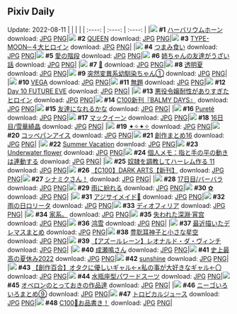 ## Pixiv Daily
Update: 2022-08-11
|      |      |      |
| :----: | :----: | :----: |
|![](https://pixiv.microyu.workers.dev/c/240x480/img-master/img/2022/08/09/00/02/42/100339531_p0_master1200.jpg) **#1** [ハーバリウムホーン](https://www.pixiv.net/artworks/100339531) download: [JPG](https://pixiv.microyu.workers.dev/img-original/img/2022/08/09/00/02/42/100339531_p0.jpg) [PNG](https://pixiv.microyu.workers.dev/img-original/img/2022/08/09/00/02/42/100339531_p0.png)|![](https://pixiv.microyu.workers.dev/c/240x480/img-master/img/2022/08/09/00/00/06/100339250_p0_master1200.jpg) **#2** [QUEEN](https://www.pixiv.net/artworks/100339250) download: [JPG](https://pixiv.microyu.workers.dev/img-original/img/2022/08/09/00/00/06/100339250_p0.jpg) [PNG](https://pixiv.microyu.workers.dev/img-original/img/2022/08/09/00/00/06/100339250_p0.png)|![](https://pixiv.microyu.workers.dev/c/240x480/img-master/img/2022/08/09/01/24/00/100341551_p0_master1200.jpg) **#3** [TYPE-MOON─４大ヒロイン](https://www.pixiv.net/artworks/100341551) download: [JPG](https://pixiv.microyu.workers.dev/img-original/img/2022/08/09/01/24/00/100341551_p0.jpg) [PNG](https://pixiv.microyu.workers.dev/img-original/img/2022/08/09/01/24/00/100341551_p0.png)|
|![](https://pixiv.microyu.workers.dev/c/240x480/img-master/img/2022/08/09/06/00/05/100344654_p0_master1200.jpg) **#4** [つまみ食い](https://www.pixiv.net/artworks/100344654) download: [JPG](https://pixiv.microyu.workers.dev/img-original/img/2022/08/09/06/00/05/100344654_p0.jpg) [PNG](https://pixiv.microyu.workers.dev/img-original/img/2022/08/09/06/00/05/100344654_p0.png)|![](https://pixiv.microyu.workers.dev/c/240x480/img-master/img/2022/08/09/00/00/10/100339292_p0_master1200.jpg) **#5** [愛の階段](https://www.pixiv.net/artworks/100339292) download: [JPG](https://pixiv.microyu.workers.dev/img-original/img/2022/08/09/00/00/10/100339292_p0.jpg) [PNG](https://pixiv.microyu.workers.dev/img-original/img/2022/08/09/00/00/10/100339292_p0.png)|![](https://pixiv.microyu.workers.dev/c/240x480/img-master/img/2022/08/09/00/00/33/100339394_p0_master1200.jpg) **#6** [姉ちゃんの友達がうざい話](https://www.pixiv.net/artworks/100339394) download: [JPG](https://pixiv.microyu.workers.dev/img-original/img/2022/08/09/00/00/33/100339394_p0.jpg) [PNG](https://pixiv.microyu.workers.dev/img-original/img/2022/08/09/00/00/33/100339394_p0.png)|
|![](https://pixiv.microyu.workers.dev/c/240x480/img-master/img/2022/08/10/00/00/13/100363262_p0_master1200.jpg) **#7** [🎀](https://www.pixiv.net/artworks/100363262) download: [JPG](https://pixiv.microyu.workers.dev/img-original/img/2022/08/10/00/00/13/100363262_p0.jpg) [PNG](https://pixiv.microyu.workers.dev/img-original/img/2022/08/10/00/00/13/100363262_p0.png)|![](https://pixiv.microyu.workers.dev/c/240x480/img-master/img/2022/08/09/00/00/12/100339304_p0_master1200.jpg) **#8** [透明夏](https://www.pixiv.net/artworks/100339304) download: [JPG](https://pixiv.microyu.workers.dev/img-original/img/2022/08/09/00/00/12/100339304_p0.jpg) [PNG](https://pixiv.microyu.workers.dev/img-original/img/2022/08/09/00/00/12/100339304_p0.png)|![](https://pixiv.microyu.workers.dev/c/240x480/img-master/img/2022/08/09/00/00/18/100339345_p0_master1200.jpg) **#9** [突然変異系幼馴染ちゃん①](https://www.pixiv.net/artworks/100339345) download: [JPG](https://pixiv.microyu.workers.dev/img-original/img/2022/08/09/00/00/18/100339345_p0.jpg) [PNG](https://pixiv.microyu.workers.dev/img-original/img/2022/08/09/00/00/18/100339345_p0.png)|
|![](https://pixiv.microyu.workers.dev/c/240x480/img-master/img/2022/08/09/00/00/12/100339305_p0_master1200.jpg) **#10** [VEGA](https://www.pixiv.net/artworks/100339305) download: [JPG](https://pixiv.microyu.workers.dev/img-original/img/2022/08/09/00/00/12/100339305_p0.jpg) [PNG](https://pixiv.microyu.workers.dev/img-original/img/2022/08/09/00/00/12/100339305_p0.png)|![](https://pixiv.microyu.workers.dev/c/240x480/img-master/img/2022/08/10/11/44/10/100372068_p0_master1200.jpg) **#11** [無題](https://www.pixiv.net/artworks/100372068) download: [JPG](https://pixiv.microyu.workers.dev/img-original/img/2022/08/10/11/44/10/100372068_p0.jpg) [PNG](https://pixiv.microyu.workers.dev/img-original/img/2022/08/10/11/44/10/100372068_p0.png)|![](https://pixiv.microyu.workers.dev/c/240x480/img-master/img/2022/08/09/11/00/27/100347557_p0_master1200.jpg) **#12** [Day 10 FUTURE EVE](https://www.pixiv.net/artworks/100347557) download: [JPG](https://pixiv.microyu.workers.dev/img-original/img/2022/08/09/11/00/27/100347557_p0.jpg) [PNG](https://pixiv.microyu.workers.dev/img-original/img/2022/08/09/11/00/27/100347557_p0.png)|
|![](https://pixiv.microyu.workers.dev/c/240x480/img-master/img/2022/08/09/00/00/33/100339393_p0_master1200.jpg) **#13** [悪役令嬢耐性がありすぎたヒロイン](https://www.pixiv.net/artworks/100339393) download: [JPG](https://pixiv.microyu.workers.dev/img-original/img/2022/08/09/00/00/33/100339393_p0.jpg) [PNG](https://pixiv.microyu.workers.dev/img-original/img/2022/08/09/00/00/33/100339393_p0.png)|![](https://pixiv.microyu.workers.dev/c/240x480/img-master/img/2022/08/09/09/29/40/100339369_p0_master1200.jpg) **#14** [C100新刊『BALMY DAYS』](https://www.pixiv.net/artworks/100339369) download: [JPG](https://pixiv.microyu.workers.dev/img-original/img/2022/08/09/09/29/40/100339369_p0.jpg) [PNG](https://pixiv.microyu.workers.dev/img-original/img/2022/08/09/09/29/40/100339369_p0.png)|![](https://pixiv.microyu.workers.dev/c/240x480/img-master/img/2022/08/10/07/30/00/100369328_p0_master1200.jpg) **#15** [友達になれるかな](https://www.pixiv.net/artworks/100369328) download: [JPG](https://pixiv.microyu.workers.dev/img-original/img/2022/08/10/07/30/00/100369328_p0.jpg) [PNG](https://pixiv.microyu.workers.dev/img-original/img/2022/08/10/07/30/00/100369328_p0.png)|
|![](https://pixiv.microyu.workers.dev/c/240x480/img-master/img/2022/08/10/00/00/05/100363203_p0_master1200.jpg) **#16** [Pureté](https://www.pixiv.net/artworks/100363203) download: [JPG](https://pixiv.microyu.workers.dev/img-original/img/2022/08/10/00/00/05/100363203_p0.jpg) [PNG](https://pixiv.microyu.workers.dev/img-original/img/2022/08/10/00/00/05/100363203_p0.png)|![](https://pixiv.microyu.workers.dev/c/240x480/img-master/img/2022/08/09/11/49/17/100348165_p0_master1200.jpg) **#17** [マックイーン](https://www.pixiv.net/artworks/100348165) download: [JPG](https://pixiv.microyu.workers.dev/img-original/img/2022/08/09/11/49/17/100348165_p0.jpg) [PNG](https://pixiv.microyu.workers.dev/img-original/img/2022/08/09/11/49/17/100348165_p0.png)|![](https://pixiv.microyu.workers.dev/c/240x480/img-master/img/2022/08/09/00/00/08/100339270_p0_master1200.jpg) **#18** [16日目/雪華綺晶](https://www.pixiv.net/artworks/100339270) download: [JPG](https://pixiv.microyu.workers.dev/img-original/img/2022/08/09/00/00/08/100339270_p0.jpg) [PNG](https://pixiv.microyu.workers.dev/img-original/img/2022/08/09/00/00/08/100339270_p0.png)|
|![](https://pixiv.microyu.workers.dev/c/240x480/img-master/img/2022/08/09/00/00/31/100339391_p0_master1200.jpg) **#19** [✦✧✦✧](https://www.pixiv.net/artworks/100339391) download: [JPG](https://pixiv.microyu.workers.dev/img-original/img/2022/08/09/00/00/31/100339391_p0.jpg) [PNG](https://pixiv.microyu.workers.dev/img-original/img/2022/08/09/00/00/31/100339391_p0.png)|![](https://pixiv.microyu.workers.dev/c/240x480/img-master/img/2022/08/09/20/30/06/100357056_p0_master1200.jpg) **#20** [コッペパンアイス](https://www.pixiv.net/artworks/100357056) download: [JPG](https://pixiv.microyu.workers.dev/img-original/img/2022/08/09/20/30/06/100357056_p0.jpg) [PNG](https://pixiv.microyu.workers.dev/img-original/img/2022/08/09/20/30/06/100357056_p0.png)|![](https://pixiv.microyu.workers.dev/c/240x480/img-master/img/2022/08/09/06/51/01/100345041_p0_master1200.jpg) **#21** [創作まとめ16](https://www.pixiv.net/artworks/100345041) download: [JPG](https://pixiv.microyu.workers.dev/img-original/img/2022/08/09/06/51/01/100345041_p0.jpg) [PNG](https://pixiv.microyu.workers.dev/img-original/img/2022/08/09/06/51/01/100345041_p0.png)|
|![](https://pixiv.microyu.workers.dev/c/240x480/img-master/img/2022/08/10/00/00/09/100363227_p0_master1200.jpg) **#22** [Summer Vacation](https://www.pixiv.net/artworks/100363227) download: [JPG](https://pixiv.microyu.workers.dev/img-original/img/2022/08/10/00/00/09/100363227_p0.jpg) [PNG](https://pixiv.microyu.workers.dev/img-original/img/2022/08/10/00/00/09/100363227_p0.png)|![](https://pixiv.microyu.workers.dev/c/240x480/img-master/img/2022/08/10/00/00/06/100363207_p0_master1200.jpg) **#23** [Underwater flower](https://www.pixiv.net/artworks/100363207) download: [JPG](https://pixiv.microyu.workers.dev/img-original/img/2022/08/10/00/00/06/100363207_p0.jpg) [PNG](https://pixiv.microyu.workers.dev/img-original/img/2022/08/10/00/00/06/100363207_p0.png)|![](https://pixiv.microyu.workers.dev/c/240x480/img-master/img/2022/08/10/08/00/01/100369590_p0_master1200.jpg) **#24** [個人メモ：指と手の平の動きは連動する](https://www.pixiv.net/artworks/100369590) download: [JPG](https://pixiv.microyu.workers.dev/img-original/img/2022/08/10/08/00/01/100369590_p0.jpg) [PNG](https://pixiv.microyu.workers.dev/img-original/img/2022/08/10/08/00/01/100369590_p0.png)|
|![](https://pixiv.microyu.workers.dev/c/240x480/img-master/img/2022/08/10/00/30/03/100364425_p0_master1200.jpg) **#25** [奴隷を調教してハーレム作る 11](https://www.pixiv.net/artworks/100364425) download: [JPG](https://pixiv.microyu.workers.dev/img-original/img/2022/08/10/00/30/03/100364425_p0.jpg) [PNG](https://pixiv.microyu.workers.dev/img-original/img/2022/08/10/00/30/03/100364425_p0.png)|![](https://pixiv.microyu.workers.dev/c/240x480/img-master/img/2022/08/09/03/35/17/100343402_p0_master1200.jpg) **#26** [【C100】DARK ARTS【新刊】](https://www.pixiv.net/artworks/100343402) download: [JPG](https://pixiv.microyu.workers.dev/img-original/img/2022/08/09/03/35/17/100343402_p0.jpg) [PNG](https://pixiv.microyu.workers.dev/img-original/img/2022/08/09/03/35/17/100343402_p0.png)|![](https://pixiv.microyu.workers.dev/c/240x480/img-master/img/2022/08/09/19/25/52/100355541_p0_master1200.jpg) **#27** [シナミクさん！](https://www.pixiv.net/artworks/100355541) download: [JPG](https://pixiv.microyu.workers.dev/img-original/img/2022/08/09/19/25/52/100355541_p0.jpg) [PNG](https://pixiv.microyu.workers.dev/img-original/img/2022/08/09/19/25/52/100355541_p0.png)|
|![](https://pixiv.microyu.workers.dev/c/240x480/img-master/img/2022/08/10/00/00/21/100363311_p0_master1200.jpg) **#28** [17日目/バーバラ](https://www.pixiv.net/artworks/100363311) download: [JPG](https://pixiv.microyu.workers.dev/img-original/img/2022/08/10/00/00/21/100363311_p0.jpg) [PNG](https://pixiv.microyu.workers.dev/img-original/img/2022/08/10/00/00/21/100363311_p0.png)|![](https://pixiv.microyu.workers.dev/c/240x480/img-master/img/2022/08/09/00/02/04/100339495_p0_master1200.jpg) **#29** [雨に紛れる](https://www.pixiv.net/artworks/100339495) download: [JPG](https://pixiv.microyu.workers.dev/img-original/img/2022/08/09/00/02/04/100339495_p0.jpg) [PNG](https://pixiv.microyu.workers.dev/img-original/img/2022/08/09/00/02/04/100339495_p0.png)|![](https://pixiv.microyu.workers.dev/c/240x480/img-master/img/2022/08/09/02/27/46/100342618_p0_master1200.jpg) **#30** [✿](https://www.pixiv.net/artworks/100342618) download: [JPG](https://pixiv.microyu.workers.dev/img-original/img/2022/08/09/02/27/46/100342618_p0.jpg) [PNG](https://pixiv.microyu.workers.dev/img-original/img/2022/08/09/02/27/46/100342618_p0.png)|
|![](https://pixiv.microyu.workers.dev/c/240x480/img-master/img/2022/08/09/00/00/13/100339307_p0_master1200.jpg) **#31** [アジサイメイド💠](https://www.pixiv.net/artworks/100339307) download: [JPG](https://pixiv.microyu.workers.dev/img-original/img/2022/08/09/00/00/13/100339307_p0.jpg) [PNG](https://pixiv.microyu.workers.dev/img-original/img/2022/08/09/00/00/13/100339307_p0.png)|![](https://pixiv.microyu.workers.dev/c/240x480/img-master/img/2022/08/09/20/24/51/100356937_p0_master1200.jpg) **#32** [雨の日ロリータ](https://www.pixiv.net/artworks/100356937) download: [JPG](https://pixiv.microyu.workers.dev/img-original/img/2022/08/09/20/24/51/100356937_p0.jpg) [PNG](https://pixiv.microyu.workers.dev/img-original/img/2022/08/09/20/24/51/100356937_p0.png)|![](https://pixiv.microyu.workers.dev/c/240x480/img-master/img/2022/08/10/00/00/24/100363329_p0_master1200.jpg) **#33** [ディオフィリア](https://www.pixiv.net/artworks/100363329) download: [JPG](https://pixiv.microyu.workers.dev/img-original/img/2022/08/10/00/00/24/100363329_p0.jpg) [PNG](https://pixiv.microyu.workers.dev/img-original/img/2022/08/10/00/00/24/100363329_p0.png)|
|![](https://pixiv.microyu.workers.dev/c/240x480/img-master/img/2022/08/10/15/30/27/100374792_p0_master1200.jpg) **#34** [家系。](https://www.pixiv.net/artworks/100374792) download: [JPG](https://pixiv.microyu.workers.dev/img-original/img/2022/08/10/15/30/27/100374792_p0.jpg) [PNG](https://pixiv.microyu.workers.dev/img-original/img/2022/08/10/15/30/27/100374792_p0.png)|![](https://pixiv.microyu.workers.dev/c/240x480/img-master/img/2022/08/10/17/32/54/100377150_p0_master1200.jpg) **#35** [失われた深淵·宵宫](https://www.pixiv.net/artworks/100377150) download: [JPG](https://pixiv.microyu.workers.dev/img-original/img/2022/08/10/17/32/54/100377150_p0.jpg) [PNG](https://pixiv.microyu.workers.dev/img-original/img/2022/08/10/17/32/54/100377150_p0.png)|![](https://pixiv.microyu.workers.dev/c/240x480/img-master/img/2022/08/09/23/34/46/100362418_p0_master1200.jpg) **#36** [鸿雪](https://www.pixiv.net/artworks/100362418) download: [JPG](https://pixiv.microyu.workers.dev/img-original/img/2022/08/09/23/34/46/100362418_p0.jpg) [PNG](https://pixiv.microyu.workers.dev/img-original/img/2022/08/09/23/34/46/100362418_p0.png)|
|![](https://pixiv.microyu.workers.dev/c/240x480/img-master/img/2022/08/09/22/39/11/100360723_p0_master1200.jpg) **#37** [最近描いたデレマスまとめ](https://www.pixiv.net/artworks/100360723) download: [JPG](https://pixiv.microyu.workers.dev/img-original/img/2022/08/09/22/39/11/100360723_p0.jpg) [PNG](https://pixiv.microyu.workers.dev/img-original/img/2022/08/09/22/39/11/100360723_p0.png)|![](https://pixiv.microyu.workers.dev/c/240x480/img-master/img/2022/08/09/11/07/35/100347645_p0_master1200.jpg) **#38** [豊聡耳神子と小さな星空](https://www.pixiv.net/artworks/100347645) download: [JPG](https://pixiv.microyu.workers.dev/img-original/img/2022/08/09/11/07/35/100347645_p0.jpg) [PNG](https://pixiv.microyu.workers.dev/img-original/img/2022/08/09/11/07/35/100347645_p0.png)|![](https://pixiv.microyu.workers.dev/c/240x480/img-master/img/2022/08/10/00/03/24/100363535_p0_master1200.jpg) **#39** [【アズールレーン】レオナルド・ダ・ヴィンチ](https://www.pixiv.net/artworks/100363535) download: [JPG](https://pixiv.microyu.workers.dev/img-original/img/2022/08/10/00/03/24/100363535_p0.jpg) [PNG](https://pixiv.microyu.workers.dev/img-original/img/2022/08/10/00/03/24/100363535_p0.png)|
|![](https://pixiv.microyu.workers.dev/c/240x480/img-master/img/2022/08/09/00/00/06/100339245_p0_master1200.jpg) **#40** [成瀬鳴さん](https://www.pixiv.net/artworks/100339245) download: [JPG](https://pixiv.microyu.workers.dev/img-original/img/2022/08/09/00/00/06/100339245_p0.jpg) [PNG](https://pixiv.microyu.workers.dev/img-original/img/2022/08/09/00/00/06/100339245_p0.png)|![](https://pixiv.microyu.workers.dev/c/240x480/img-master/img/2022/08/09/19/19/49/100355421_p0_master1200.jpg) **#41** [史上最高の夏休み2022](https://www.pixiv.net/artworks/100355421) download: [JPG](https://pixiv.microyu.workers.dev/img-original/img/2022/08/09/19/19/49/100355421_p0.jpg) [PNG](https://pixiv.microyu.workers.dev/img-original/img/2022/08/09/19/19/49/100355421_p0.png)|![](https://pixiv.microyu.workers.dev/c/240x480/img-master/img/2022/08/09/15/39/34/100351415_p0_master1200.jpg) **#42** [sunshine](https://www.pixiv.net/artworks/100351415) download: [JPG](https://pixiv.microyu.workers.dev/img-original/img/2022/08/09/15/39/34/100351415_p0.jpg) [PNG](https://pixiv.microyu.workers.dev/img-original/img/2022/08/09/15/39/34/100351415_p0.png)|
|![](https://pixiv.microyu.workers.dev/c/240x480/img-master/img/2022/08/10/18/53/08/100378907_p0_master1200.jpg) **#43** [【創作百合】オタクに優しいギャル←×私の事が大好きなギャル←〇](https://www.pixiv.net/artworks/100378907) download: [JPG](https://pixiv.microyu.workers.dev/img-original/img/2022/08/10/18/53/08/100378907_p0.jpg) [PNG](https://pixiv.microyu.workers.dev/img-original/img/2022/08/10/18/53/08/100378907_p0.png)|![](https://pixiv.microyu.workers.dev/c/240x480/img-master/img/2022/08/09/00/00/11/100339295_p0_master1200.jpg) **#44** [水瓶座型パワードスーツ](https://www.pixiv.net/artworks/100339295) download: [JPG](https://pixiv.microyu.workers.dev/img-original/img/2022/08/09/00/00/11/100339295_p0.jpg) [PNG](https://pixiv.microyu.workers.dev/img-original/img/2022/08/09/00/00/11/100339295_p0.png)|![](https://pixiv.microyu.workers.dev/c/240x480/img-master/img/2022/08/09/22/51/35/100361106_p0_master1200.jpg) **#45** [オベロンのとっておきの作品達](https://www.pixiv.net/artworks/100361106) download: [JPG](https://pixiv.microyu.workers.dev/img-original/img/2022/08/09/22/51/35/100361106_p0.jpg) [PNG](https://pixiv.microyu.workers.dev/img-original/img/2022/08/09/22/51/35/100361106_p0.png)|
|![](https://pixiv.microyu.workers.dev/c/240x480/img-master/img/2022/08/09/12/42/05/100349006_p0_master1200.jpg) **#46** [ニーゴいろいろまとめ⑨](https://www.pixiv.net/artworks/100349006) download: [JPG](https://pixiv.microyu.workers.dev/img-original/img/2022/08/09/12/42/05/100349006_p0.jpg) [PNG](https://pixiv.microyu.workers.dev/img-original/img/2022/08/09/12/42/05/100349006_p0.png)|![](https://pixiv.microyu.workers.dev/c/240x480/img-master/img/2022/08/10/20/30/07/100381184_p0_master1200.jpg) **#47** [トロピカルジュース](https://www.pixiv.net/artworks/100381184) download: [JPG](https://pixiv.microyu.workers.dev/img-original/img/2022/08/10/20/30/07/100381184_p0.jpg) [PNG](https://pixiv.microyu.workers.dev/img-original/img/2022/08/10/20/30/07/100381184_p0.png)|![](https://pixiv.microyu.workers.dev/c/240x480/img-master/img/2022/08/09/00/09/46/100339763_p0_master1200.jpg) **#48** [C100🌟お品書き！](https://www.pixiv.net/artworks/100339763) download: [JPG](https://pixiv.microyu.workers.dev/img-original/img/2022/08/09/00/09/46/100339763_p0.jpg) [PNG](https://pixiv.microyu.workers.dev/img-original/img/2022/08/09/00/09/46/100339763_p0.png)|
